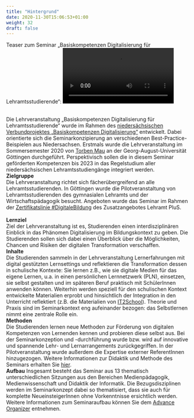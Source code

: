 ```yaml
---
title: "Hintergrund"
date: 2020-11-30T15:06:53+01:00
weight: 32
draft: false
---
```



Teaser zum Seminar „Basiskompetenzen Digitalisierung für Lehramtsstudierende“: 
![](https://raw.githubusercontent.com/Lehrerbildung/BKD-github/main/static/images/seiteninhalt/TeaserVideo.mp4)

<br> Die Lehrveranstaltung „Basiskompetenzen Digitalisierung für Lehramtsstudierende“ wurde im Rahmen des [niedersächsischen Verbundprojektes „Basiskompetenzen Digitalisierung“](http://www.lehrerbildungsverbund-niedersachsen.de/index.php?s=ProjektBasiskompetenzenDigitalisierung) entwickelt. Dabei orientierte sich die Seminarkonzipierung an verschiedenen Best-Practice-Beispielen aus Niedersachsen. Erstmals wurde die Lehrveranstaltung im Sommersemester 2020 von [Torben Mau](https://twitter.com/TorbenMau) an der Georg-August-Universität Göttingen durchgeführt. Perspektivisch sollen die in diesem Seminar geförderten Kompetenzen bis 2023 in das Regelstudium aller niedersächsischen Lehramtsstudiengänge integriert werden. 
<br>**Zielgruppe**
<br>Die Lehrveranstaltung richtet sich fächerübergreifend an alle Lehramtsstudierenden. In Göttingen wurde die Pilotveranstaltung von Lehramtsstudierenden des gymnasialen Lehramts und der Wirtschaftspädagogik besucht. Angeboten wurde das Seminar im Rahmen der [Zertifikatslinie #DigitaleBildung](https://www.uni-goettingen.de/de/560405.html) des Zusatzangebotes Lehramt PluS.  
<br> **Lernziel**
<br>Ziel der Lehrveranstaltung ist es, Studierenden einen interdisziplinären Einblick in das Phänomen Digitalisierung im Bildungskontext zu geben. Die Studierenden sollen sich dabei einen Überblick über die Möglichkeiten, Chancen und Risiken der digitalen Transformation verschaffen. 
<br> **Inhalte** 
<br> Die Studierenden sammeln in der Lehrveranstaltung Lernerfahrungen mit digital gestützten Lernsettings und reflektieren die Transformation dessen in schulische Kontexte: Sie lernen z.B., wie sie digitale Medien für das eigene Lernen, u.a. in einen persönlichen Lernnetzwerk (PLN), einsetzen, sie selbst gestalten und im späteren Beruf praktisch mit SchülerInnen anwenden können. Weiterhin werden speziell für den schulischen Kontext entwickelte Materialien erprobt und hinsichtlich der Integration in den Unterricht reflektiert (z.B. die Materialien von [IT2School](https://www.wissensfabrik.de/downloadmaterial-it2school/)). Theorie und Praxis sind im Seminarkontext eng aufeinander bezogen: das Selbstlernen nimmt eine zentrale Rolle ein.
<br> **Methoden**
<br> Die Studierenden lernen neue Methoden zur Förderung von digitalen Kompetenzen von Lernenden kennen und probieren diese selbst aus. Bei der Seminarkonzeption und -durchführung wurde bzw. wird auf innovative und spannende Lehr- und Lernarrangements zurückgegriffen. In der Pilotveranstaltung wurde außerdem die Expertise externer ReferentInnen hinzugezogen. Weitere Informationen zur Didaktik und Methode des Seminars erhalten Sie [hier](https://lehrerbildung.github.io/3_-seminarkonzept/didaktik_methode/). 
<br> **Aufbau**
Insgesamt besteht das Seminar aus 13 thematisch unterschiedlichen Sitzungen aus den Bereichen Medienpädagogik, Medienwissenschaft und Didaktik der Informatik. Die Bezugsdisziplinen werden im Seminarkonzept dabei so thematisiert, dass sie auch für komplette NeueinsteigerInnen ohne Vorkenntnisse ersichtlich werden. Weitere Informationen zum Seminaraufbau können Sie dem [Advance Organizer](https://lehrerbildung.github.io/3_-seminarkonzept/ueberblick/) entnehmen.
